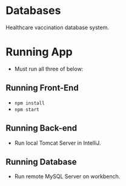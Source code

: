 # Databases

Healthcare vaccination database system.

# Running App
- Must run all three of below:
## Running Front-End
- `npm install`
- `npm start`
## Running Back-end
- Run local Tomcat Server in IntelliJ.
## Running Database
- Run remote MySQL Server on workbench.
